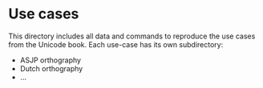 # Use cases

This directory includes all data and commands to reproduce the use cases from the Unicode book. Each use-case has its own subdirectory:

- ASJP orthography
- Dutch orthography
- ...
